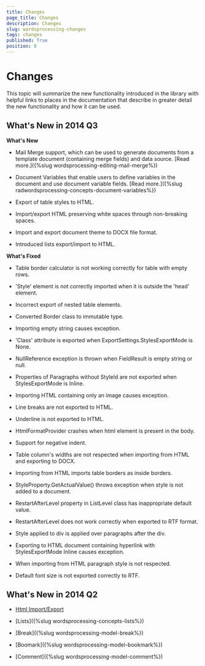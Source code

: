 ```yaml
---
title: Changes
page_title: Changes
description: Changes
slug: wordsprocessing-changes
tags: changes
published: True
position: 0
---
```


# Changes



This topic will summarize the new functionality introduced in the library with helpful links to places in the documentation that describe in greater detail the new functionality and how it can be used.

## What's New in 2014 Q3

__What's New__

* Mail Merge support, which can be used to generate documents from a template document (containing merge fields) and data source. [Read more.]({%slug wordsprocessing-editing-mail-merge%})

* Document Variables that enable users to define variables in the document and use document variable fields. [Read more.]({%slug radwordsprocessing-concepts-document-variables%})

* Export of table styles to HTML.
            

* Import/export HTML preserving white spaces through non-breaking spaces.
            

* Import and export document theme to DOCX file format.
            

* Introduced lists export/import to HTML.
            

__What's Fixed__

* Table border calculator is not working correctly for table with empty rows.
            

* 'Style' element is not correctly imported when it is outside the 'head' element.
            

* Incorrect export of nested table elements.
            

* Converted Border class to immutable type.
            

* Importing empty string causes exception.
            

* 'Class' attribute is exported when ExportSettings.StylesExportMode is None.
            

* NullReference exception is thrown when FieldResult is empty string or null.
            

* Properties of Paragraphs without StyleId are not exported when StylesExportMode is Inline.
            

* Importing HTML containing only an image causes exception.
            

* Line breaks are not exported to HTML.
            

* Underline is not exported to HTML.
            

* HtmlFormatProvider crashes when html element is present in the body.
            

* Support for negative indent.
            

* Table column's widths are not respected when importing from HTML and exporting to DOCX.
            

* Importing from HTML imports table borders as inside borders.
            

* StyleProperty.GetActualValue() throws exception when style is not added to a document.
            

* RestartAfterLevel property in ListLevel class has inappropriate default value.
            

* RestartAfterLevel does not work correctly when exported to RTF format.
            

* Style applied to div is applied over paragraphs after the div.
            

* Exporting to HTML document containing hyperlink with StylesExportMode Inline causes exception.
            

* When importing from HTML paragraph style is not respected.
            

* Default font size is not exported correctly to RTF.
            

## What's New in 2014 Q2

* [Html Import/Export](89a612ca-fd29-481b-8f81-1517e559029d)

* [Lists]({%slug wordsprocessing-concepts-lists%})

* [Break]({%slug wordsprocessing-model-break%})

* [Boomark]({%slug wordsprocessing-model-bookmark%})

* [Comment]({%slug wordsprocessing-model-comment%})
